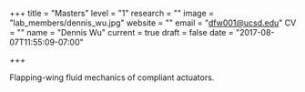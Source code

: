 +++
title = "Masters"
level = "1"
research = ""
image = "lab_members/dennis_wu.jpg"
website = ""
email = "dfw001@ucsd.edu"
CV = ""
name = "Dennis Wu"
current = true
draft = false
date = "2017-08-07T11:55:09-07:00"

+++

Flapping-wing fluid mechanics of compliant actuators. 